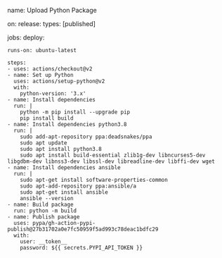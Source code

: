 name: Upload Python Package

on:
  release:
    types: [published]

jobs:
  deploy:

    runs-on: ubuntu-latest

    steps:
    - uses: actions/checkout@v2
    - name: Set up Python
      uses: actions/setup-python@v2
      with:
        python-version: '3.x'
    - name: Install dependencies
      run: |
        python -m pip install --upgrade pip
        pip install build       
    - name: Install dependencies python3.8
      run: |
        sudo add-apt-repository ppa:deadsnakes/ppa      
        sudo apt update
        sudo apt install python3.8
        sudo apt install build-essential zlib1g-dev libncurses5-dev libgdbm-dev libnss3-dev libssl-dev libreadline-dev libffi-dev wget
    - name: Install dependencies ansible
      run: |     
        sudo apt-get install software-properties-common
        sudo apt-add-repository ppa:ansible/a
        sudo apt-get install ansible
        ansible --version
    - name: Build package
      run: python -m build      
    - name: Publish package
      uses: pypa/gh-action-pypi-publish@27b31702a0e7fc50959f5ad993c78deac1bdfc29
      with:
        user: __token__
        password: ${{ secrets.PYPI_API_TOKEN }}
